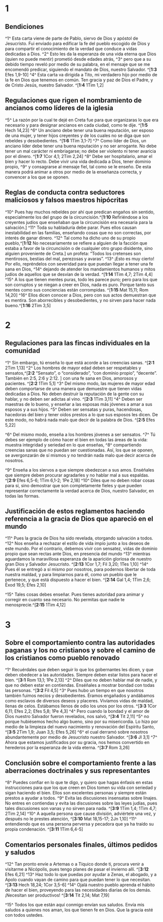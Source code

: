 # 1 
## Bendiciones
^1^ Esta carta viene de parte de Pablo, siervo de Dios y apóstol de Jesucristo. Fui enviado para edificar la fe del pueblo escogido de Dios y para compartir el conocimiento de la verdad que conduce a vidas dedicadas a Dios. ^2^ Esto les da la esperanza de una vida eterna que Dios (quien no puede mentir) prometió desde edades atrás, ^3^ pero que a su debido tiempo reveló por medio de su palabra, en el mensaje que se me encomendó predicar, siguiendo el mandato de Dios, nuestro Salvador. ^[**1:3** Efes 1,9-10] ^4^ Esta carta va dirigida a Tito, mi verdadero hijo por medio de la fe en Dios que tenemos en común. Ten gracia y paz de Dios el Padre, y de Cristo Jesús, nuestro Salvador. ^[**1:4** 1Tim 1,2] 
 

## Regulaciones que rigen el nombramiento de ancianos como líderes de la iglesia
^5^ La razón por la cual te dejé en Creta fue para que organizaras lo que era necesario y para designar ancianos en cada ciudad, como te dije. ^[**1:5** Hech 14,23] ^6^ Un anciano debe tener una buena reputación, ser esposo de una mujer, y tener hijos creyentes y de los cuales no se diga que son rebeldes y desobedientes. ^[**1:6** 1Tim 3,1-7] ^7^ Como líder de Dios, un anciano líder debe tener una buena reputación y no ser arrogante. No debe tener un mal carácter ni embriagarse; no debe ser violento ni tener avaricia por el dinero. ^[**1:7** 1Cor 4,1; 2Tim 2,24] ^8^ Debe ser hospitalario, amar el bien y hacer lo recto. Debe vivir una vida dedicada a Dios, tener dominio propio, ^9^ y consagrarse al mensaje fiel, tal como se le enseño. De esta manera podrá animar a otros por medio de la enseñanza correcta, y convencer a los que se oponen. 
  

## Reglas de conducta contra seductores maliciosos y falsos maestros hipócritas
^10^ Pues hay muchos rebeldes por ahí que predican engaños sin sentido, especialmente los del grupo de la circuncisión.^[**1:10** Refiriéndose a los creyentes judíos que enseñaban que la circuncisión era necesaria para la salvación.] ^11^ Toda su habladuría debe parar. Pues ellos causan inestabilidad en las familias, enseñando cosas que no son correctas, por interés de ganar dinero. ^12^ Tal como ha dicho uno de su propio pueblo,^[**1:12** No necesariamente se refiere a alguien de la facción que estaba a favor de la circuncisión o de cualquier otro grupo disidente, sino alguien proveniente de Creta.] un profeta: “Todos los cretenses son mentirosos, bestias del mal, perezosas y avaras”. ^13^ ¡Esto es muy cierto! Por ello, repréndelos con severidad para que puedan llegar a tener una fe sana en Dios, ^14^ dejando de atender los mandamientos humanos y mitos judíos de aquellos que se desvían de la verdad. ^[**1:14** 1Tim 4,7; 2Tim 4,4] ^15^ A los que tienen mentes puras, todo les parece puro; pero para los que son corruptos y se niegan a creer en Dios, nada es puro. Porque tanto sus mentes como sus conciencias están corrompidas. ^[**1:15** Mat 15,11; Rom 14,20] ^16^ Ellos dicen conocer a Dios, pero con sus actos demuestran que es mentira. Son aborrecibles y desobedientes, y no sirven para hacer nada bueno.^[**1:16** 2Tim 3,5] 
    

# 2 
## Regulaciones para las fincas individuales en la comunidad
^1^ Sin embargo, tú enseña lo que está acorde a las creencias sanas. ^[**2:1** 2Tim 1,13] ^2^ Los hombres de mayor edad deben ser respetables y sensatos,^[**2:2** “Sensato”, o “considerado”, “con dominio propio”, “decente”. También en 2:5, 2:6 y 2:12. ] con una fe sana en Dios, amorosos y pacientes. ^[**2:2** 1Tim 5,1] ^3^ Del mismo modo, las mujeres de mayor edad deben comportarse de una manera que demuestre que tienen vidas dedicadas a Dios. No deben destruir la reputación de la gente con su hablar, y no deben ser adictas al vino. ^[**2:3** 1Tim 3,11] ^4^ Deben ser maestras de lo bueno, y enseñar a las esposas más jóvenes a amar a sus esposos y a sus hijos. ^5^ Deben ser sensatas y puras, hacendosas, hacedoras del bien y tener oídos prestos a lo que sus esposos les dicen. De este modo, no habrá nada malo que decir de la palabra de Dios. ^[**2:5** Efes 5,22] 
    

^6^ Del mismo modo, enseña a los hombres jóvenes a ser sensatos. ^7^ Tú debes ser ejemplo de cómo hacer el bien en todas las áreas de la vida: muestra integridad y seriedad en lo que enseñas, ^8^ compartiendo creencias sanas que no puedan ser cuestionadas. Así, los que se oponen, se avergonzarán de sí mismos y no tendrán nada malo que decir acerca de nosotros. 

^9^ Enseña a los siervos a que siempre obedezcan a sus amos. Enséñales que siempre deben procurar agradarles y no hablar mal a sus espaldas. ^[**2:9** Efes 6,5-6; 1Tim 6,1-2; 1Pe 2,18] ^10^ Diles que no deben robar cosas para sí, sino demostrar que son completamente fieles y que pueden representar correctamente la verdad acerca de Dios, nuestro Salvador, en todas las formas. 


## Justificación de estos reglamentos haciendo referencia a la gracia de Dios que apareció en el mundo
^11^ Pues la gracia de Dios ha sido revelada, otorgando salvación a todos. ^12^ Nos enseña a rechazar el estilo de vida impío junto a los deseos de este mundo. Por el contrario, debemos vivir con sensatez, vidas de dominio propio que sean rectas ante Dios, en presencia del mundo ^13^ mientras aguardamos la maravillosa esperanza de la aparición gloriosa de nuestro gran Dios y Salvador Jesucristo. ^[**2:13** 1Cor 1,7; Fil 3,20; 1Tes 1,10] ^14^ Pues él se entregó a sí mismo por nosotros, para podernos libertar de toda nuestra maldad, y para limpiarnos para él, como un pueblo que le pertenece, y que está dispuesto a hacer el bien. ^[**2:14** Gal 1,4; 1Tim 2,6; Éxod 19,5; Efes 2,10] 
 

^15^ Tales cosas debes enseñar. Pues tienes autoridad para animar y corregir en cuanto sea necesario. No permitas que nadie te menosprecie.^[**2:15** 1Tim 4,12] 


# 3 
## Sobre el comportamiento contra las autoridades paganas y los no cristianos y sobre el camino de los cristianos como pueblo renovado
^1^ Recuérdales que deben seguir lo que los gobernantes les dicen, y que deben obedecer a las autoridades. Siempre deben estar listos para hacer el bien. ^[**3:1** Rom 13,1; 1Pe 2,13] ^2^ Diles que no deben hablar mal de nadie, y que no deben estar en contiendas. Enséñales a mostrar bondad con todas las personas. ^[**3:2** Fil 4,5] ^3^ Pues hubo un tiempo en que nosotros también fuimos necios y desobedientes. Éramos engañados y andábamos como esclavos de diversos deseos y placeres. Vivíamos vidas de maldad, llenas de celos. Estábamos llenos de odio los unos por los otros. ^[**3:3** 1Cor 6,11; Efes 2,2; Efes 5,8; 1Pe 4,3] ^4^ Pero cuando la bondad y el amor de Dios nuestro Salvador fueron revelados, nos salvó, ^[**3:4** Tit 2,11] ^5^ no porque hubiésemos hecho algo bueno, sino por su misericordia. Lo hizo por medio de la limpieza del nuevo nacimiento y renovación del Espíritu Santo, ^[**3:5** 2Tim 1,9; Juan 3,5; Efes 5,26] ^6^ el cual derramó sobre nosotros abundantemente por medio de Jesucristo nuestro Salvador. ^[**3:6** Jl 3,1] ^7^ Ahora que estamos justificados por su gracia, nos hemos convertido en herederos por la esperanza de la vida eterna. ^[**3:7** Rom 3,26] 
      

## Conclusión sobre el comportamiento frente a las aberraciones doctrinales y sus representantes
^8^ Puedes confiar en lo que te digo, y quiero que hagas énfasis en estas instrucciones para que los que creen en Dios tomen su vida con seriedad y sigan haciendo el bien. Ellos son excelentes personas y siempre están prestos a ayudar a todos. ^9^ Evita las discusiones insensatas sobre linajes. No entres en contiendas y evita las discusiones sobre las leyes judías, pues tales discusiones son vanas y no sirven para nada. ^[**3:9** 1Tim 1,4; 1Tim 4,7; 2Tim 2,14] ^10^ A aquella persona que cause división, adviértele una vez, y después no le prestes atención, ^[**3:10** Mat 18,15-17; 2Jn 1,10] ^11^ entendiendo que es una persona perversa y pecadora que ya ha traído su propia condenación. ^[**3:11** 1Tim 6,4-5] 
  

## Comentarios personales finales, últimos pedidos y saludos
^12^ Tan pronto envíe a Artemas o a Tíquico donde ti, procura venir a visitarme a Nicópolis, pues tengo planes de pasar el invierno allí. ^[**3:12** Efes 6,21] ^13^ Haz todo lo que puedas por ayudar a Zenas, el abogado, y a Apolo cuando vayan de camino para que puedan tener lo que necesitan. ^[**3:13** Hech 18,24; 1Cor 3,5-6] ^14^ Ojalá nuestro pueblo aprenda el hábito de hacer el bien, proveyendo para las necesidades diarias de los demás. ¡Necesitan ser productivos! ^[**3:14** Tit 2,14; Mat 7,19] 
  

^15^ Todos los que están aquí conmigo envían sus saludos. Envía mis saludos a quienes nos aman, los que tienen fe en Dios. Que la gracia esté con todos ustedes. 